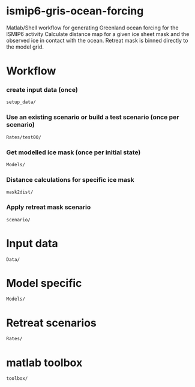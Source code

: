# ismip6-gris-ocean-forcing
Matlab/Shell workflow for generating Greenland ocean forcing for the ISMIP6 activity
Calculate distance map for a given ice sheet mask and the observed ice in contact with the ocean. Retreat mask is binned directly to the model grid.

# Workflow
### create input data (once)
```setup_data/```

### Use an existing scenario or build a test scenario (once per scenario) 
```Rates/test00/```

### Get modelled ice mask (once per initial state)
```Models/```



### Distance calculations for specific ice mask 
```mask2dist/```

### Apply retreat mask scenario
```scenario/```



# Input data
```Data/```
# Model specific 
```Models/```
# Retreat scenarios
`Rates/`


# matlab toolbox
`toolbox/`

